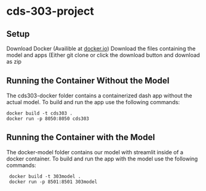 # cds-303-project

## Setup
Download Docker (Availible at [docker.io](https://www.docker.com/products/docker-desktop))
Download the files containing the model and apps (Either git clone or click the download button and download as zip 

## Running the Container Without the Model 
The cds303-docker folder contains a containerized dash app without the actual model. To build and run the app use the following commands: 
 ``` 
 docker build -t cds303 . 
 docker run -p 8050:8050 cds303
  ```
## Running the Container with the Model
The docker-model folder contains our model with streamlit inside of a docker container. To build and run the app with the model use the following commands:
 ```
  docker build -t 303model .
  docker run -p 8501:8501 303model
 ```
